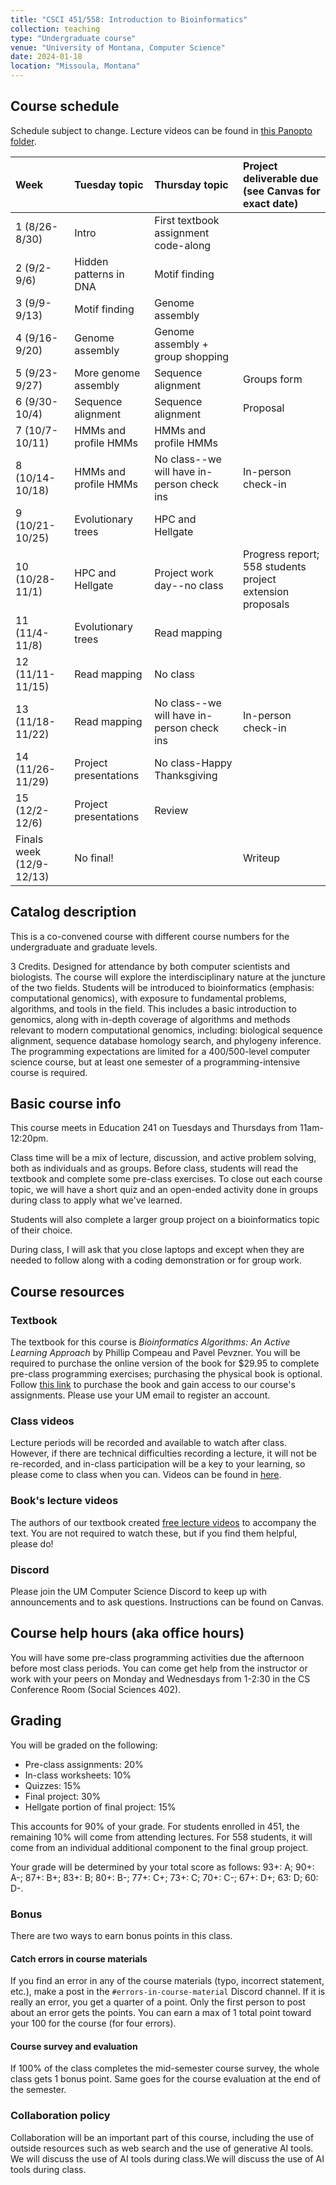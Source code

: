```yaml
---
title: "CSCI 451/558: Introduction to Bioinformatics"
collection: teaching
type: "Undergraduate course"
venue: "University of Montana, Computer Science"
date: 2024-01-18
location: "Missoula, Montana"
---
```


## Course schedule

Schedule subject to change. Lecture videos can be found in [this Panopto folder](https://umontana.hosted.panopto.com/Panopto/Pages/Sessions/List.aspx?folderID=a01a54a5-8239-4b2b-8d19-b1d40102d5bc).

|Week|Tuesday topic|Thursday topic|Project deliverable due (see Canvas for exact date)|
|:---|:---|:---|:---|
|1 (8/26-8/30)|Intro|First textbook assignment code-along||
|2 (9/2-9/6)|Hidden patterns in DNA|Motif finding||
|3 (9/9-9/13)|Motif finding|Genome assembly||
|4 (9/16-9/20)|Genome assembly|Genome assembly + group shopping||
|5 (9/23-9/27)|More genome assembly|Sequence alignment|Groups form|
|6 (9/30-10/4)|Sequence alignment|Sequence alignment|Proposal|
|7 (10/7-10/11)|HMMs and profile HMMs|HMMs and profile HMMs||
|8 (10/14-10/18)|HMMs and profile HMMs|No class--we will have in-person check ins|In-person check-in|
|9 (10/21-10/25)|Evolutionary trees|HPC and Hellgate|
|10 (10/28-11/1)|HPC and Hellgate|Project work day--no class|Progress report; 558 students project extension proposals|
|11 (11/4-11/8)|Evolutionary trees|Read mapping|
|12 (11/11-11/15)|Read mapping|No class|
|13 (11/18-11/22)|Read mapping|No class--we will have in-person check ins|In-person check-in|
|14 (11/26-11/29)|Project presentations|No class-Happy Thanksgiving|
|15 (12/2-12/6)|Project presentations|Review|
|Finals week (12/9-12/13)|No final!||Writeup|

## Catalog description

This is a co-convened course with different course numbers for the undergraduate and graduate levels.

3 Credits. Designed for attendance by both computer scientists and biologists. The course will explore the interdisciplinary nature at the juncture of the two fields. Students will be introduced to bioinformatics (emphasis: computational genomics), with exposure to fundamental problems, algorithms, and tools in the field. This includes a basic introduction to genomics, along with in-depth coverage of algorithms and methods relevant to modern computational genomics, including: biological sequence alignment, sequence database homology search, and phylogeny inference. The programming expectations are limited for a 400/500-level computer science course, but at least one semester of a programming-intensive course is required.

## Basic course info

This course meets in Education 241 on Tuesdays and Thursdays from
11am-12:20pm.

Class time will be a mix of lecture, discussion, and active problem solving, both as
individuals and as groups. Before class, students will read the textbook
and complete some pre-class exercises. To close out each course topic, we will
have a short quiz and an open-ended activity done in groups during class to
apply what we've learned.

Students will also complete a larger group project on a bioinformatics topic of
their choice.

During class, I will ask that you close laptops and except
when they are needed to follow along with a coding demonstration or for group
work.

## Course resources

### Textbook

The textbook for this course is *Bioinformatics Algorithms: An Active Learning
Approach* by Phillip Compeau and Pavel Pevzner. You will be required to purchase the
online version of the book for $29.95 to complete pre-class programming exercises;
purchasing the physical book is optional. Follow [this link](https://cogniterra.org/course/465/promo) to purchase the book and gain access to our course's assignments. Please use your UM email to register an account.

### Class videos

Lecture periods will be recorded and available to watch after class. However, if there are
technical difficulties recording a lecture, it will not be re-recorded, and
in-class participation will be a key to your learning, so please come
to class when you can. Videos can be found in [here](https://umontana.hosted.panopto.com/Panopto/Pages/Sessions/List.aspx?folderID=a01a54a5-8239-4b2b-8d19-b1d40102d5bc).

### Book's lecture videos

The authors of our textbook created [free lecture videos](https://www.youtube.com/@bioinfalgorithms/playlists) to accompany the text.
You are not required to watch these, but if you find them helpful, please do!

### Discord

Please join the UM Computer Science Discord to keep up with announcements and
to ask questions. Instructions can be found on
Canvas.

## Course help hours (aka office hours)

You will have some pre-class programming activities due the afternoon before
most class periods. You can come get help from the instructor or work with your peers on
Monday and Wednesdays from 1-2:30 in the CS Conference Room (Social Sciences
402).

## Grading

You will be graded on the following:
* Pre-class assignments: 20%
* In-class worksheets: 10%
* Quizzes: 15%
* Final project: 30%
* Hellgate portion of final project: 15%

This accounts for 90% of your grade. For students enrolled in 451, the remaining
10% will come from attending lectures. For 558 students, it will come from
an individual additional component to the final group project.

Your grade will be determined by your total score as follows:
93+: A; 90+: A-; 87+: B+; 83+: B; 80+: B-; 77+: C+; 73+: C; 70+: C-; 67+: D+; 63: D; 60: D-.

### Bonus

There are two ways to earn bonus points in this class.

#### Catch errors in course materials

If you find an error in any of the course materials (typo, incorrect statement, etc.), make a post in the `#errors-in-course-material` Discord channel.
If it is really an error, you get a
quarter of a point. Only the first person to post about an error gets the points. You can earn a max of 1 total point toward your 100 for the course (for four errors).

#### Course survey and evaluation

If 100% of the class completes the mid-semester course survey, the whole
class gets 1 bonus point. Same goes for the course evaluation at the end of the
semester.

### Collaboration policy

Collaboration will be an important part of this course, including the use of
outside resources such as web search and the use of generative AI tools. We
will discuss the use of AI tools during class.We will discuss the use of AI
tools during class.
